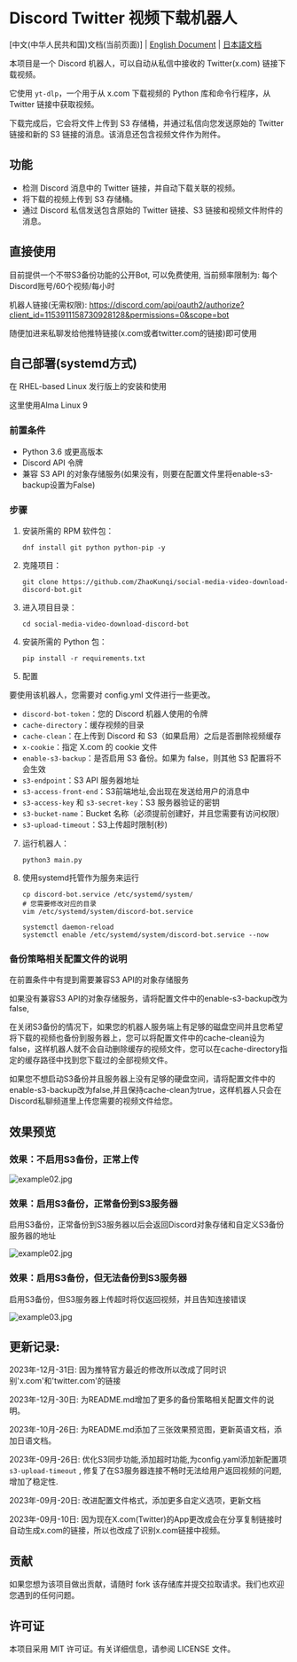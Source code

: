 # Discord Twitter 视频下载机器人

[中文(中华人民共和国)文档(当前页面)] | [English Document](README_EN.md) | [日本語文档](README_JP.md)

本项目是一个 Discord 机器人，可以自动从私信中接收的 Twitter(x.com) 链接下载视频。

它使用 `yt-dlp`，一个用于从 x.com 下载视频的 Python 库和命令行程序，从 Twitter 链接中获取视频。

下载完成后，它会将文件上传到 S3 存储桶，并通过私信向您发送原始的 Twitter 链接和新的 S3 链接的消息。该消息还包含视频文件作为附件。

## 功能

- 检测 Discord 消息中的 Twitter 链接，并自动下载关联的视频。
- 将下载的视频上传到 S3 存储桶。
- 通过 Discord 私信发送包含原始的 Twitter 链接、S3 链接和视频文件附件的消息。

## 直接使用

目前提供一个不带S3备份功能的公开Bot, 可以免费使用, 当前频率限制为: 每个Discord账号/60个视频/每小时

机器人链接(无需权限): https://discord.com/api/oauth2/authorize?client_id=1153911158730928128&permissions=0&scope=bot

随便加进来私聊发给他推特链接(x.com或者twitter.com的链接)即可使用

## 自己部署(systemd方式)

在 RHEL-based Linux 发行版上的安装和使用

这里使用Alma Linux 9

### 前置条件

- Python 3.6 或更高版本
- Discord API 令牌
- 兼容 S3 API 的对象存储服务(如果没有，则要在配置文件里将enable-s3-backup设置为False)

### 步骤

1. 安装所需的 RPM 软件包：
   ```
   dnf install git python python-pip -y
   ```

2. 克隆项目：
   ```
   git clone https://github.com/ZhaoKunqi/social-media-video-download-discord-bot.git
   ```

3. 进入项目目录：
   ```
   cd social-media-video-download-discord-bot
   ```

4. 安装所需的 Python 包：
   ```
   pip install -r requirements.txt
   ```
   
5. 配置

  要使用该机器人，您需要对 config.yml 文件进行一些更改。

- `discord-bot-token`：您的 Discord 机器人使用的令牌
- `cache-directory`：缓存视频的目录
- `cache-clean`：在上传到 Discord 和 S3（如果启用）之后是否删除视频缓存
- `x-cookie`：指定 X.com 的 cookie 文件
- `enable-s3-backup`：是否启用 S3 备份。如果为 false，则其他 S3 配置将不会生效
- `s3-endpoint`：S3 API 服务器地址
- `s3-access-front-end`：S3前端地址,会出现在发送给用户的消息中
- `s3-access-key` 和 `s3-secret-key`：S3 服务器验证的密钥
- `s3-bucket-name`：Bucket 名称（必须提前创建好，并且您需要有访问权限）
- `s3-upload-timeout`：S3上传超时限制(秒)

7. 运行机器人：
   ```
   python3 main.py
   ```

8. 使用systemd托管作为服务来运行

   ```
   cp discord-bot.service /etc/systemd/system/
   # 您需要修改对应的目录
   vim /etc/systemd/system/discord-bot.service

   systemctl daemon-reload
   systemctl enable /etc/systemd/system/discord-bot.service --now
   ```
   
### 备份策略相关配置文件的说明

在前置条件中有提到需要兼容S3 API的对象存储服务

如果没有兼容S3 API的对象存储服务，请将配置文件中的enable-s3-backup改为false,

在关闭S3备份的情况下，如果您的机器人服务端上有足够的磁盘空间并且您希望将下载的视频也备份到服务器上，您可以将配置文件中的cache-clean设为false，这样机器人就不会自动删除缓存的视频文件，您可以在cache-directory指定的缓存路径中找到您下载过的全部视频文件。

如果您不想启动S3备份并且服务器上没有足够的硬盘空间，请将配置文件中的enable-s3-backup改为false,并且保持cache-clean为true，这样机器人只会在Discord私聊频道里上传您需要的视频文件给您。

## 效果预览

### 效果：不启用S3备份，正常上传

![example02.jpg](example04.jpg)

### 效果：启用S3备份，正常备份到S3服务器

启用S3备份，正常备份到S3服务器以后会返回Discord对象存储和自定义S3备份服务器的地址

![example02.jpg](example02.jpg)

### 效果：启用S3备份，但无法备份到S3服务器

启用S3备份，但S3服务器上传超时将仅返回视频，并且告知连接错误

![example03.jpg](example03.jpg)

## 更新记录:

2023年-12月-31日: 因为推特官方最近的修改所以改成了同时识别'x.com'和'twitter.com'的链接

2023年-12月-30日: 为README.md增加了更多的备份策略相关配置文件的说明。

2023年-10月-26日: 为README.md添加了三张效果预览图，更新英语文档，添加日语文档。

2023年-09月-26日: 优化S3同步功能,添加超时功能,为config.yaml添加新配置项`s3-upload-timeout` , 修复了在S3服务器连接不畅时无法给用户返回视频的问题, 增加了稳定性.

2023年-09月-20日: 改进配置文件格式，添加更多自定义选项，更新文档

2023年-09月-10日: 因为现在X.com(Twitter)的App更改成会在分享复制链接时自动生成x.com的链接，所以也改成了识别x.com链接中视频。

## 贡献

如果您想为该项目做出贡献，请随时 fork 该存储库并提交拉取请求。我们也欢迎您遇到的任何问题。

## 许可证

本项目采用 MIT 许可证。有关详细信息，请参阅 LICENSE 文件。
